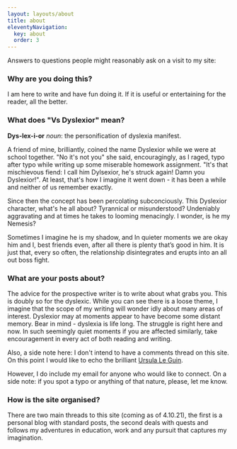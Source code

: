 ```yaml
---
layout: layouts/about
title: about
eleventyNavigation:
  key: about
  order: 3
---
```


Answers to questions people might reasonably ask on a visit to my site:

### Why are you doing this?

I am here to write and have fun doing it. If it is useful or entertaining for
the reader, all the better.

### What does "Vs Dyslexior" mean?

**Dys-lex-i-or** _noun_: the personification of dyslexia manifest.

A friend of mine, brilliantly, coined the name Dyslexior while we were at school
together. "No it's not you" she said, encouragingly, as I raged, typo after typo
while writing up some miserable homework assignment. "It's that mischievous
fiend: I call him Dylsexior, he's struck again! Damn you Dyslexior!". At
least, that's how I imagine it went down - it has been a while and neither of us
remember exactly.

Since then the concept has been percolating subconciously. This Dyslexior
character, what's he all about? Tyrannical or misunderstood? Undeniably
aggravating and at times he takes to looming menacingly. I wonder, is he my
Nemesis?

Sometimes I imagine he is my shadow, and In quieter moments we are okay him and
I, best friends even, after all there is plenty that’s good in him. It is just that,
every so often, the relationship disintegrates and erupts into an all out boss fight.
 
### What are your posts about?

The advice for the prospective writer is to write about what grabs you. This is
doubly so for the dyslexic. While you can see there is a loose theme, I imagine
that the scope of my writing will wonder idly about many areas of interest.
Dyslexior may at moments appear to have become some distant memory. Bear in
mind - dyslexia is life long. The struggle is right here and now. In such
seemingly quiet moments if you are affected similarly, take encouragement in
every act of both reading and writing.

Also, a side note here: I don't intend to have a comments thread on this site.
On this point I would like to echo the brilliant [Ursula Le Guin](
https://www.ursulakleguin.com/blog/0-a-note-at-the-beginning).

However, I do include my email for anyone who would like to connect. On a side
note: if you spot a typo or anything of that nature, please, let me know.

### How is the site organised?

There are two main threads to this site (coming as of 4.10.21), the first is a personal blog with
standard posts, the second deals with quests and follows my adventures in
education, work and any pursuit that captures my imagination.


